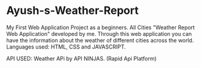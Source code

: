 # Ayush-s-Weather-Report
My First Web Application Project as a beginners.
All Cities "Weather Report Web Application" developed by me.
Through this web application you can have the information about the weather of different cities across the world.
Languages used: HTML, CSS and JAVASCRIPT.

API USED: Weather APi by API NINJAS. (Rapid Api Platform)
